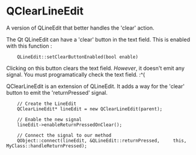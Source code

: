 # QClearLineEdit

A version of QLineEdit that better handles the 'clear' action.

The Qt QLineEdit can have a 'clear' button in the text field. This is enabled
with this function :
```
    QLineEdit::setClearButtonEnabled(bool enable)
```


Clicking on this button clears the text field.  *However*, it doesn't emit any signal.
You must programatically check the text field. :^(


QClearLineEdit is an extension of QLineEdit.  It adds a way for the 'clear'
button to emit the 'returnPressed' signal.

```
    // Create the LineEdit
    QClearLineEdit* lineEdit = new QClearLineEdit(parent);

    // Enable the new signal
    lineEdit->enableReturnPressedOnClear();

    // Connect the signal to our method
    QObject::connect(lineEdit, &QLineEdit::returnPressed,     this, MyClass::handleReturnPressed);
```


